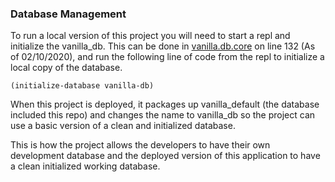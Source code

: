 ### Database Management
To run a local version of this project you will need to start a 
repl and initialize the vanilla_db.
This can be done in 
[vanilla.db.core](src/clj/vanilla/db/core.clj)
on line 132 (As of 02/10/2020), and run the following line of code from the repl  to initialize a local
copy of the database.
```
(initialize-database vanilla-db)
```

When this project is deployed, it packages up vanilla_default (the database 
included this repo) and changes the name to vanilla_db so the project can use 
a basic version of a clean and initialized database.

This is how the project allows the developers to have their own development 
database and the deployed version of this application to have a clean
initialized working database.